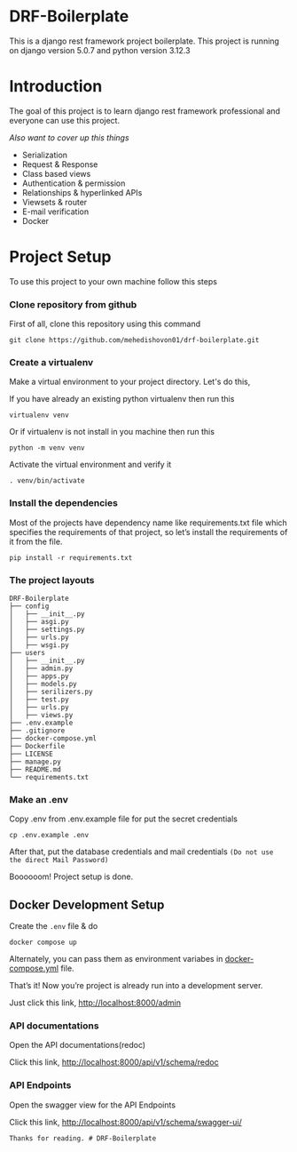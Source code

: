 # DRF-Boilerplate

This is a django rest framework project boilerplate.
This project is running on django version 5.0.7 and python version 3.12.3

# Introduction

The goal of this project is to learn django rest framework professional and everyone can use this project.

_Also want to cover up this things_

* Serialization
* Request & Response
* Class based views
* Authentication & permission
* Relationships & hyperlinked APIs
* Viewsets & router
* E-mail verification
* Docker

# Project Setup

To use this project to your own machine follow this steps

### Clone repository from github

First of all, clone this repository using this command

```
git clone https://github.com/mehedishovon01/drf-boilerplate.git
```

### Create a virtualenv

Make a virtual environment to your project directory. Let's do this,

If you have already an existing python virtualenv then run this

```
virtualenv venv
```    

Or if virtualenv is not install in you machine then run this

```
python -m venv venv
```    

Activate the virtual environment and verify it

```
. venv/bin/activate
```    

### Install the dependencies

Most of the projects have dependency name like requirements.txt file which specifies the requirements of that project,
so let’s install the requirements of it from the file.

```
pip install -r requirements.txt
```    

### The project layouts

```
DRF-Boilerplate
├── config
│   ├── __init__.py
│   ├── asgi.py
│   ├── settings.py
│   ├── urls.py
│   ├── wsgi.py
├── users
│   ├── __init__.py
│   ├── admin.py
│   ├── apps.py
│   ├── models.py
│   ├── serilizers.py
│   ├── test.py
│   ├── urls.py
│   ├── views.py
├── .env.example
├── .gitignore
├── docker-compose.yml
├── Dockerfile
├── LICENSE
├── manage.py
├── README.md
└── requirements.txt
```

### Make an .env

Copy .env from .env.example file for put the secret credentials

```
cp .env.example .env
```    

After that, put the database credentials and mail credentials `(Do not use the direct Mail Password)`

Boooooom! Project setup is done.

## Docker Development Setup

Create the `.env` file & do

```
docker compose up
```    

Alternately, you can pass them as environment variabes in [docker-compose.yml](./docker-compose.yml) file.

That’s it! Now you’re project is already run into a development server.

Just click this link, [http://localhost:8000/admin](http://localhost:8000/admin)

### API documentations

Open the API documentations(redoc)

Click this link, [http://localhost:8000/api/v1/schema/redoc](http://localhost:8000/api/v1/schema/redoc)

### API Endpoints

Open the swagger view for the API Endpoints

Click this link, [http://localhost:8000/api/v1/schema/swagger-ui/](http://localhost:8000/api/v1/schema/swagger-ui/)

`Thanks for reading. # DRF-Boilerplate`
